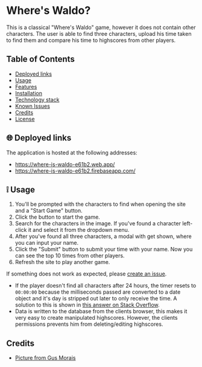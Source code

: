 # Where's Waldo?

This is a classical "Where's Waldo" game, however it does not contain other characters. The user is able to find three characters, upload his time taken to find them and compare his time to highscores from other players.
	
## Table of Contents

- [Deployed links](#globe_with_meridians-deployed-links)
- [Usage](#grey_exclamation-usage)
- [Features](#sparkles-features)
- [Installation](#wrench-installation)
- [Technology stack](#blue_book-technology-stack)
- [Known Issues](#exclamation-known-issues)
- [Credits](#pray-credits)
- [License](#scroll-license)

## :globe_with_meridians: Deployed links

The application is hosted at the following addresses:

- https://where-is-waldo-e61b2.web.app/
- https://where-is-waldo-e61b2.firebaseapp.com/

## :grey_exclamation: Usage

1. You'll be prompted with the characters to find when opening the site and a "Start Game" button.
2. Click the button to start the game.
3. Search for the characters in the image. If you've found a character left-click it and select it from the dropdown menu.
4. After you've found all three characters, a modal with get shown, where you can input your name.
5. Click the "Submit" button to submit your time with your name. Now you can see the top 10 times from other players.
6. Refresh the site to play another game.

If something does not work as expected, please [create an issue](https://github.com/martenmatrix/where-is-waldo/issues/new).
- If the player doesn't find all characters after 24 hours, the timer resets to `00:00:00` because the milliseconds passed are converted to a date object and it's day is stripped out later to only receive the time. A solution to this is shown in [this answer on Stack Overflow](https://stackoverflow.com/a/67256291).
- Data is written to the database from the clients browser, this makes it very easy to create manipulated highscores. However, the clients permissions prevents him from deleting/editing highscores.

## Credits
- [Picture from Gus Morais](https://www.behance.net/gallery/110549933/2020Christmas-illustration-for-Washington-Post)